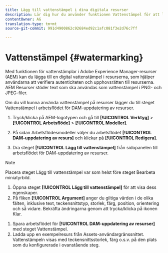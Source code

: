 ```yaml
---
title: Lägg till vattenstämpel i dina digitala resurser
description: Lär dig hur du använder funktionen Vattenstämpel för att lägga till en digital vattenstämpel till resurser.
contentOwner: AG
translation-type: tm+mt
source-git-commit: 991d4900862c92684ed92c1afc081f3e2d76c7ff

---
```



# Vattenstämpel {#watermarking}

Med funktionen för vattenstämplar i Adobe Experience Manager-resurser (AEM) kan du lägga till en digital vattenstämpel i resurserna, som hjälper användarna att verifiera autenticiteten och upphovsrätten till resurserna. AEM Resurser stöder text som ska användas som vattenstämpel i PNG- och JPEG-filer.

Om du vill kunna använda vattenstämpel på resurser lägger du till steget Vattenstämpel i arbetsflödet för DAM-uppdatering av resurser.

1. Tryck/klicka på AEM-logotypen och gå till **[!UICONTROL Verktyg]** > **[!UICONTROL Arbetsflöde]** > **[!UICONTROL Modeller]**.
1. På sidan Arbetsflödesmodeller väljer du arbetsflödet **[!UICONTROL DAM-uppdatering av resurs]** och klickar på **[!UICONTROL Redigera]**.

1. Dra steget **[!UICONTROL Lägg till vattenstämpel]** från sidopanelen till arbetsflödet för DAM-uppdatering av resurser.

<!--  ![Darg add watermark step in the DAM update asset workflow](assets/add_watermark_step_aem_assets.png) -->

>[!NOTE]
>
>Placera steget Lägg till vattenstämpel var som helst före steget Bearbeta miniatyrbild.

1. Öppna steget **[!UICONTROL Lägg till vattenstämpel]** för att visa dess egenskaper.
1. På fliken **[!UICONTROL Argument]** anger du giltiga värden i de olika fälten, inklusive text, teckensnittstyp, storlek, färg, position, orientering och så vidare. Bekräfta ändringarna genom att trycka/klicka på ikonen Klar.

<!--   ![Provide the arguments in the add watermark step in Assets](assets/arguments_add_watermark_aem_assets.png) -->

1. Spara arbetsflödet för **[!UICONTROL DAM-uppdatering av resurser]** med steget Vattenstämpel.
1. Ladda upp en exempelresurs från Assets-användargränssnittet. Vattenstämpeln visas med teckensnittsstorlek, färg o.s.v. på den plats som du konfigurerade i ovanstående steg.
